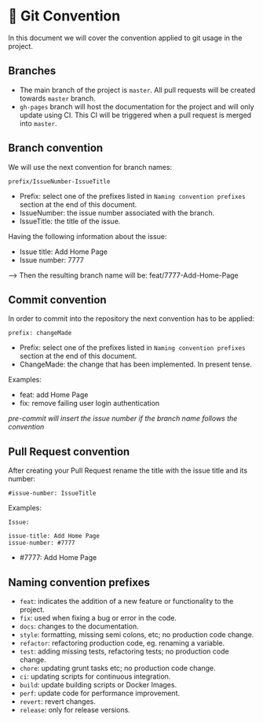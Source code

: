 # 🌳 Git Convention

In this document we will cover the convention applied to git usage in the project.

## Branches

- The main branch of the project is `master`. All pull requests will be created towards `master` branch.
- `gh-pages` branch will host the documentation for the project and will only update using CI. This CI will be triggered when a pull request is merged into `master`.

## Branch convention

We will use the next convention for branch names:

`prefix/IssueNumber-IssueTitle`

- Prefix: select one of the prefixes listed in `Naming convention prefixes` section at the end of this document.
- IssueNumber: the issue number associated with the branch.
- IssueTitle: the title of the issue.

Having the following information about the issue:

* Issue title: Add Home Page
* Issue number: 7777

--> Then the resulting branch name will be: feat/7777-Add-Home-Page

## Commit convention

In order to commit into the repository the next convention has to be applied:

`prefix: changeMade`

- Prefix: select one of the prefixes listed in `Naming convention prefixes` section at the end of this document.
- ChangeMade: the change that has been implemented. In present tense.

Examples:

- feat: add Home Page
- fix: remove failing user login authentication

_pre-commit will insert the issue number if the branch name follows the convention_

## Pull Request convention

After creating your Pull Request rename the title with the issue title and its number:

`#issue-number: IssueTitle`

Examples:

```
Issue:

issue-title: Add Home Page
issue-number: #7777
```

- \#7777: Add Home Page

## Naming convention prefixes

- `feat`: indicates the addition of a new feature or functionality to the project.
- `fix`: used when fixing a bug or error in the code.
- `docs`: changes to the documentation.
- `style`: formatting, missing semi colons, etc; no production code change.
- `refactor`: refactoring production code, eg. renaming a variable.
- `test`: adding missing tests, refactoring tests; no production code change.
- `chore`: updating grunt tasks etc; no production code change.
- `ci`: updating scripts for continuous integration.
- `build`: update building scripts or Docker Images.
- `perf`: update code for performance improvement.
- `revert`: revert changes.
- `release`: only for release versions.
